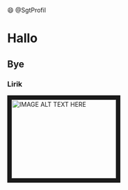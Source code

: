 :smile: @SgtProfil 
# Hallo #
## Bye ##
### Lirik
<a href="https://www.youtube.com/watch?v=BzEPuqBOGnI" target="_blank"><img src="http://i.imgur.com/chRjJuY.jpg" 
alt="IMAGE ALT TEXT HERE" width="240" height="180" border="10" /></a>
